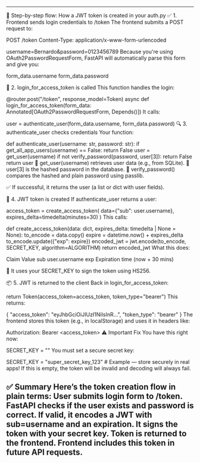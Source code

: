 



---------------------------------------------------------------------------------------------------------------------
🔁 Step-by-step flow: How a JWT token is created in your auth.py
✅ 1. Frontend sends login credentials to /token
The frontend submits a POST request to:

POST /token
Content-Type: application/x-www-form-urlencoded

username=Bernardo&password=0123456789
Because you're using OAuth2PasswordRequestForm, FastAPI will automatically parse this form and give you:

form_data.username
form_data.password

🔐 2. login_for_access_token is called
This function handles the login:

@router.post("/token", response_model=Token)
async def login_for_access_token(form_data: Annotated[OAuth2PasswordRequestForm, Depends()])
It calls:

user = authenticate_user(form_data.username, form_data.password)
🔍 3. authenticate_user checks credentials
Your function:

def authenticate_user(username: str, password: str):
    if get_all_app_users(username) == False:
        return False
    user = get_user(username)
    if not verify_password(password, user[3]):
        return False
    return user
🔹 get_user(username) retrieves user data (e.g., from SQLite).
🔹 user[3] is the hashed password in the database.
🔹 verify_password() compares the hashed and plain password using passlib.

✅ If successful, it returns the user (a list or dict with user fields).

🔏 4. JWT token is created
If authenticate_user returns a user:

access_token = create_access_token(
    data={"sub": user.username}, 
    expires_delta=timedelta(minutes=30)
)
This calls:

def create_access_token(data: dict, expires_delta: timedelta | None = None):
    to_encode = data.copy()
    expire = datetime.now() + expires_delta
    to_encode.update({"exp": expire})
    encoded_jwt = jwt.encode(to_encode, SECRET_KEY, algorithm=ALGORITHM)
    return encoded_jwt
What this does:

Claim	Value
sub	user.username
exp	Expiration time (now + 30 mins)

🔑 It uses your SECRET_KEY to sign the token using HS256.

📦 5. JWT is returned to the client
Back in login_for_access_token:

return Token(access_token=access_token, token_type="bearer")
This returns:

{
  "access_token": "eyJhbGciOiJIUzI1NiIsInR...",
  "token_type": "bearer"
}
The frontend stores this token (e.g., in localStorage) and uses it in headers like:

Authorization: Bearer <access_token>
⚠️ Important Fix
You have this right now:

SECRET_KEY = ""
You must set a secure secret key:

SECRET_KEY = "super_secret_key_123"  # Example — store securely in real apps!
If this is empty, the token will be invalid and decoding will always fail.

✅ Summary
Here’s the token creation flow in plain terms:
User submits login form to /token.
FastAPI checks if the user exists and password is correct.
If valid, it encodes a JWT with sub=username and an expiration.
It signs the token with your secret key.
Token is returned to the frontend.
Frontend includes this token in future API requests.
---------------------------------------------------------------------------------------------------------------------